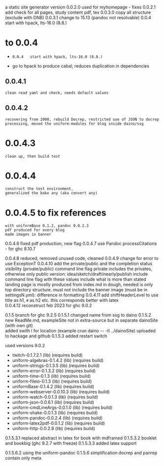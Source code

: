 a static site generator
    version 0.0.2.0  used for myhomepage  - fixes
    0.0.2.1 add check for all pages, study content pdf, tex
    0.0.3.0 copy all structure (exclude with DNB)
    0.0.3.1 change to 15.13 (pandoc not resolvable)
    0.0.4   start with hpack, lts-16.0 (8.8.)
 
# to 0.0.4 
-     0.0.4   start with hpack, lts-16.0 (8.8.)
- go to hpack to produce cabal; reduces duplication in dependencies 
## 0.0.4.1
    clean read yaml and check, needs default values
## 0.0.4.2 
    recovering from 2000, rebuild Docrep, restricted use of JSON to docrep processing, moved the uniform-modules for blog inside daino/ssg
# 0.0.4.3 
    clean up, then build test 
# 0.0.4.4
    construct the test environment, 
    generalized the bake any (aka convert any)  
# 0.0.4.5 to fix references 
    with uniformBase 0.1.2, pandoc 0.0.2.3
    pdf produced for every blog 
    made images in banner
  0.0.4.6  fixed pdf production, new flag 
  0.0.4.7  use Pandoc processCitations - for ghc 8.10.7

  0.0.4.8  reduced, removed unused code, cleaned
  0.0.4.9  change for error to use ExceptionT
  0.0.4.10  add the private/public and the completion status
                visibility (private/public) command line flag private includes the privates, otherwise only public 
                version: idea/sketch/draft/nearly/publish
                        include command line flag with these values
                        include what is more than stated 
                landing page is mostly produced from index.md in dough, needed is only top directory structure.
                        must not include the banner image (must be in settingsN.yml): difference in formatting
    0.0.4.11 add shiftHeaderLevel to use title as h1, `#` as h2 etc. this corresponds better with latex                        
    0.0.4.12 reconstruct feb 2023 for ghc 9.0.2

0.1.5 branch for ghc 9.2.5
0.1.5.1 changed name from ssg to daino
0.1.5.2 new ReadMe.md, exampleSite not in extra-source but 
    in separate dainoSite (with own git)   
    added swith l for location (example crun daino -- -tl ../dainoSite)
    uploaded to hackage and github
0.1.5.3 added restart switch

used versions 9.0.2
- twitch-0.1.7.2.1 (lib) (requires build)
 - uniform-algebras-0.1.4.2 (lib) (requires build)
 - uniform-strings-0.1.3.5 (lib) (requires build)
 - uniform-error-0.1.3.2 (lib) (requires build)
 - uniform-time-0.1.3 (lib) (requires build)
 - uniform-fileio-0.1.3 (lib) (requires build)
 - uniformBase-0.1.4.2 (lib) (requires build)
 - uniform-webserver-0.0.10.3 (lib) (requires build)
 - uniform-watch-0.0.1.3 (lib) (requires build)
 - uniform-json-0.0.6.1 (lib) (requires build)
 - uniform-cmdLineArgs-0.0.1.0 (lib) (requires build)
 - uniform-shake-0.0.1.3 (lib) (requires build)
 - uniform-pandoc-0.0.2.4 (lib) (requires build)
 - uniform-latex2pdf-0.0.1.2 (lib) (requires build)
 - uniform-http-0.0.2.8 (lib) (requires build)

0.1.5.3.1
    replaced abstract in latex for book with mdframed 
0.1.5.3.2  booklet and bookbig (ghc 9.2.7 with freeze)
0.1.5.3.3  added latex support 

0.1.5.6.2 using the uniform-pandoc 0.1.5.6 
    simplification 
    docrep and panrep contain only meta